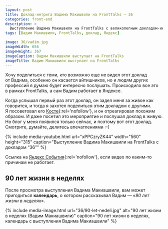 ```yaml
---
layout: post
title: Доклад-интрига Вадима Макишвили на FrontTalks — 36
categories: front-end
description: >
  Выступление Вадима Макишвили на FrontTalks с великолепным докладом-интригой «36». А так-же картинка из выступления для печати.
tags: [Вадим Макишвили, FrontTalks, доклад, Яндекс]

image: 36/vadim.jpg
imageWidth: 656
imageHeight: 367
imageCaption: Вадим Макишвили выступает на FrontTalks
imageTitle: Вадим Макишвили выступает на FrontTalks
---
```


Хочу поделиться с теми, кто возможно еще не видел этот доклад от Вадима, особенно он касается айтишников, но и людям других профессий я думаю будет интересно послушать. Происходило все это в рамках FrontTalks, а сам Вадим работает в Яндексе.

Когда услышал первый раз этот доклад, он задел меня за живое как говорится, и тогда я захотел поделиться этим докладом с другими. Я посоветовал его [Косте](http://kartamyshev.github.io/_site/){:rel='nofollow'}, и он отреагировал похожим образом. И даже посетил это мероприятие и послушал доклад в живую. Но блог у меня появился только сейчас, и поэтому вот этот доклад. Смотрите, думайте, делитесь впечатлениями :-)

{% include media-youtube.html url="xPPCzryZK44" width="560" height="315" caption="Выступление Вадима Макишвили на FrontTalks с докладом “36”" %}

Ссылка на [Яндекс События](https://events.yandex.ru/lib/talks/2235/){:rel='nofollow'}, если видео по каким-то причинам не работает.

## 90 лет жизни в неделях
После просмотра выступления Вадима Макиашвили, вам может пригодиться **календарь**, о котором рассказывал Вадим — «_90 лет жизни в неделях_».

{% include media-image.html url="36/90-let-nedeli.jpg" alt="90 лет жизни в неделях (Вадим Макиашвили)" caption="90 лет жизни в неделях, календарь с выступления Вадима Макиашвили" %}

<!-- <footer class="keywords section-subtitle visuallyhidden" aria-hidden="true" role="contentinfo">
	<h3>Макиашвили</h3>
	<h3>Вадим Макиашвили</h3>
	<h3>90 лет жизни человека в неделях</h3>
	<h4>календарь 90 лет жизни в неделях</h4>
	<h4>36</h4>
	<h5>доклад / выступление на FrontTalks</h5>
	<h5>Яндекс</h5>
</footer> -->
